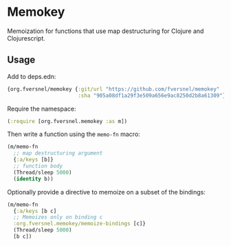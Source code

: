 # Memokey

Memoization for functions that use map destructuring for Clojure and Clojurescript.

## Usage

Add to deps.edn:

```clojure
{org.fversnel/memokey {:git/url "https://github.com/fversnel/memokey"
                       :sha "905a08df1a29f3e509a656e9ac8250d2b8a61309"}}
```

Require the namespace:

```clojure
(:require [org.fversnel.memokey :as m])
```

Then write a function using the `memo-fn` macro:

```clojure
(m/memo-fn
  ;; map destructuring argument
  {:a/keys [b]}
  ;; function body
  (Thread/sleep 5000)
  (identity b))
```

Optionally provide a directive to memoize on a subset of the bindings:


```clojure
(m/memo-fn
  {:a/keys [b c]
  ;; Memoizes only on binding c
  :org.fversnel.memokey/memoize-bindings [c]}
  (Thread/sleep 5000)
  [b c])
```
